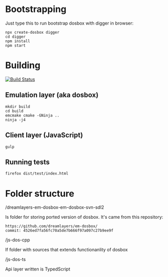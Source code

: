 Bootstrapping
=============

Just type this to run bootstrap dosbox with digger in browser:
```
npx create-dosbox digger
cd digger
npm install
npm start
```

Building
========
[![Build Status](https://travis-ci.org/caiiiycuk/js-dos.svg?branch=6.22)](https://travis-ci.org/caiiiycuk/js-dos)

Emulation layer (aka dosbox)
----------------------------
```
mkdir build
cd build
emcmake cmake -GNinja ..
ninja -j4
```


Client layer (JavaScript)
------------------------
```
gulp
```

Running tests
-------------
```
firefox dist/test/index.html
```


Folder structure
================

/dreamlayers-em-dosbox-em-dosbox-svn-sdl2

Is folder for storing ported version of dosbox. It's came from this repository:
```
https://github.com/dreamlayers/em-dosbox/
commit: 4526ed7fa56fc70a5de7b666f97a097c27b9ee9f
```

/js-dos-cpp

If folder with sources that extends functionanlity of dosbox

/js-dos-ts

Api layer written is TypedScript



